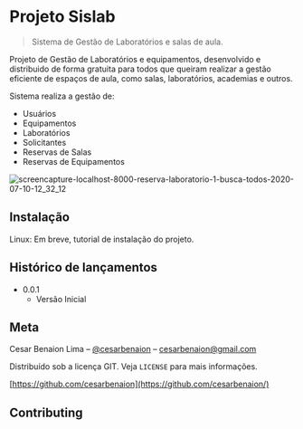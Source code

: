 # Projeto Sislab
> Sistema de Gestão de Laboratórios e salas de aula.


Projeto de Gestão de Laboratórios e equipamentos, desenvolvido e distribuido de forma gratuita para todos que queiram realizar a gestão eficiente de espaços de aula, como salas, laboratórios, academias e outros.

Sistema realiza a gestão de:
* Usuários
* Equipamentos
* Laboratórios
* Solicitantes
* Reservas de Salas 
* Reservas de Equipamentos

![screencapture-localhost-8000-reserva-laboratorio-1-busca-todos-2020-07-10-12_32_12](https://user-images.githubusercontent.com/20133000/87186897-a8d1ff00-c2c2-11ea-8499-a692ff738a01.png)



## Instalação

Linux:
Em breve, tutorial de instalação do projeto.



## Histórico de lançamentos

* 0.0.1
    * Versão Inicial

## Meta

Cesar Benaion Lima – [@cesarbenaion](https://twitter.com/...) – cesarbenaion@gmail.com

Distribuído sob a licença GIT. Veja `LICENSE` para mais informações.

[https://github.com/cesarbenaion](https://github.com/cesarbenaion/)

## Contributing


[npm-image]: https://img.shields.io/npm/v/datadog-metrics.svg?style=flat-square
[npm-url]: https://npmjs.org/package/datadog-metrics
[npm-downloads]: https://img.shields.io/npm/dm/datadog-metrics.svg?style=flat-square
[travis-image]: https://img.shields.io/travis/dbader/node-datadog-metrics/master.svg?style=flat-square
[travis-url]: https://travis-ci.org/dbader/node-datadog-metrics
[wiki]: https://github.com/seunome/seuprojeto/wiki
